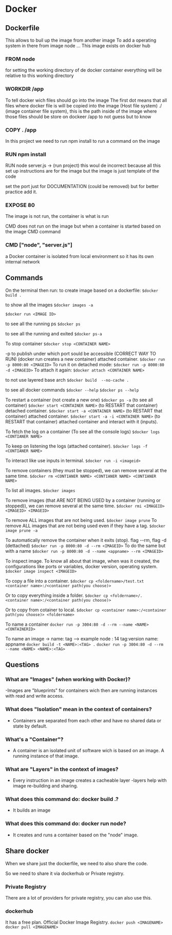 # Docker

## Dockerfile

This allows to buil up the image from another image
To add a operating system in there
from image node ...
This image exists on docker hub

### FROM node

for setting the working directory of de docker container
everything will be relative to this working directory

### WORKDIR /app

To tell docker wich files should go into the image
 The first dot means that all files where docker file is will be copied into the image (Host file system)
 ./ (image container file system), this is the path inside of the image where those files should be store on dockeer
/app to not guess but to know

### COPY . /app

In this project we need to run npm install
to run a command on the image

### RUN npm install

RUN node server.js -> (run project) this woul de incorrect because all this set up instructions are for the image
but the image is just template of the code

set the port just for DOCUMENTATION (could be removed) but for better practice add it.

### EXPOSE 80

The image is not run, the container is what is run

CMD does not run on the image but when a container is started based on the image
CMD command

### CMD ["node", "server.js"]

a Docker container is isolated from local environment so it has its own internal network

## Commands

On the terminal then run:
to create image based on a dockerfile:
` $docker build . `

to show all the images
` $docker images -a `

` $docker run <IMAGE ID> `

to see all the running ps
` $docker ps `

to see all the running and exited
` $docker ps-a `

To stop container
` $docker stop <CONTAINER NAME> `

 -p to publish under which port sould be accessible (CORRECT WAY TO RUN) (docker run creates a new container) attached container.
` $docker run -p 8000:80 <IMAGEID> `
To run it on detached mode:
` $docker run -p 8000:80 -d <IMAGEID> `
To attach it again:
` $docker attach <CONTAINER NAME> `

to not use layered base arch
` $docker build  --no-cache . `

to see all docker commands
` $docker --help `
` $docker ps --help `

To restart a container (not create a new one)
` $docker ps -a ` (to see all container)
`$docker start <CONTAINER NAME>` (to RESTART that container) detached container.
`$docker start -a <CONTAINER NAME>` (to RESTART that container) attached container.
`$docker start -a -i <CONTAINER NAME>` (to RESTART that container) attached container and interact with it (inputs).

To fetch the log on a container (To see all the console logs)
`$docker logs <CONTIANER NAME>`

To keep on listening the logs (attached container).
`$docker logs -f <CONTIANER NAME>`

To interact like use inputs in terminal.
`$docker run -i <imageid>`

To remove containers (they must be stopped), we can remove several at the same time.
`$docker rm <CONTIANER NAME> <CONTIANER NAME> <CONTIANER NAME>`

To list all images.
`$docker images`

To remove images (that ARE NOT BEING USED by a container (running or stopped)), we can remove several at the same time.
`$docker rmi <IMAGEID> <IMAGEID> <IMAGEID>`

To remove ALL images that are not being used.
`$docker image prune`
To remove ALL images that are not being used even if they have a tag.
`$docker image prune -a`

To automatically remove the container when it exits (stop). flag --rm, flag -d (dettached)
` $docker run -p 8000:80 -d --rm <IMAGEID> `
To do the same but with a name
` $docker run -p 8000:80 -d --name <appname> --rm <IMAGEID> `

To inspect image. To know all about that image, when was it created, the configurations like ports or variables, docker version, operating system.
` $docker image inspect <IMAGEID> `

To copy a file into a container.
`$docker cp <foldername>/test.txt <container name>:/<container path(you choose)>`

Or to copy everything inside a folder.
`$docker cp <foldername>/. <container name>:/<container path(you choose)>`

Or to copy from cotainer to local.
`$docker cp <container name>:/<container path(you choose)> <foldername>`

To name a container
`docker run -p 3004:80 -d --rm --name <NAME> <CONTAINERID>`

To name an image -> name: tag --> example node : 14
tag:version
name: appname
`docker build -t <NAME>:<TAG> .`
`docker run -p 3004:80 -d --rm --name <NAME> <NAME>:<TAG>`



## Questions

### What are "Images" (when working with Docker)?

-Images are "blueprints" for containers wich then are running instances with read and write access.

### What does "Isolation" mean in the context of containers?

- Containers are separated from each other and have no shared data or state by default.

### What's a "Container"?

- A container is an isolated unit of software wich is based on an image. A running instance of that image.

### What are "Layers" in the context of images?

- Every instruction in an image creates a cacheable layer -layers help with image re-building and sharing.

### What does this command do: docker build .?

- It builds an image

### What does this command do: docker run node?

- It creates and runs a container based on the "node" image.


## Share docker

When we share just the dockerfile, we need to also share the code. 

So we need to share it via dockerhub or Private registry. 

### Private Registry
There are a lot of providers for private registry, you can also use this.

### dockerhub
It has a free plan. Official Docker Image Registry.
`docker push <IMAGENAME>`
`docker pull <IMAGENAME>`
